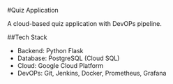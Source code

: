 #Quiz Application

A cloud-based quiz application with DevOPs pipeline.

##Tech Stack
- Backend: Python Flask
- Database: PostgreSQL (Cloud SQL)
- Cloud: Google Cloud Platform
- DevOPs: Git, Jenkins, Docker, Prometheus, Grafana
